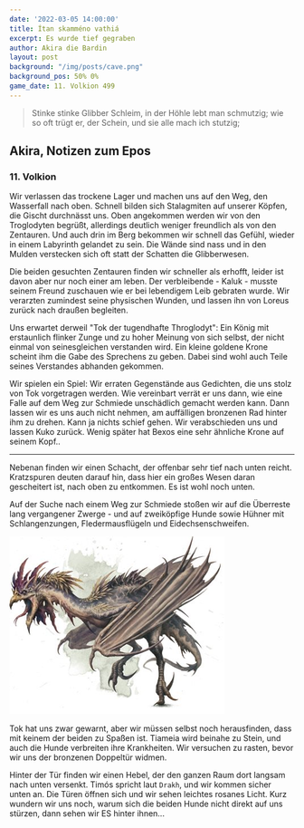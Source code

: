 ```yaml
---
date: '2022-03-05 14:00:00'
title: Ítan skamméno vathiá
excerpt: Es wurde tief gegraben
author: Akira die Bardin
layout: post
background: "/img/posts/cave.png"
background_pos: 50% 0%
game_date: 11. Volkion 499
---
```


<div class="rhyme">
  <blockquote>
    Stinke stinke Glibber Schleim,
    in der Höhle lebt man schmutzig;
    wie so oft trügt er, der Schein,
    und sie alle mach ich stutzig;
  </blockquote>
</div>

## Akira, Notizen zum Epos

### 11. Volkion

Wir verlassen das trockene Lager und machen uns auf den Weg, den Wasserfall nach oben. Schnell bilden sich Stalagmiten auf unserer Köpfen, die Gischt durchnässt uns. Oben angekommen werden wir von den Troglodyten begrüßt, allerdings deutlich weniger freundlich als von den Zentauren. Und auch drin im Berg bekommen wir schnell das Gefühl, wieder in einem Labyrinth gelandet zu sein. Die Wände sind nass und in den Mulden verstecken sich oft statt der Schatten die Glibberwesen.

Die beiden gesuchten Zentauren finden wir schneller als erhofft, leider ist davon aber nur noch einer am leben. Der verbleibende - Kaluk - musste seinem Freund zuschauen wie er bei lebendigem Leib gebraten wurde. Wir verarzten zumindest seine physischen Wunden, und lassen ihn von Loreus zurück nach draußen begleiten.

Uns erwartet derweil "Tok der tugendhafte Throglodyt": Ein König mit erstaunlich flinker Zunge und zu hoher Meinung von sich selbst, der nicht einmal von seinesgleichen verstanden wird. Ein kleine goldene Krone scheint ihm die Gabe des Sprechens zu geben. Dabei sind wohl auch Teile seines Verstandes abhanden gekommen.

Wir spielen ein Spiel: Wir erraten Gegenstände aus Gedichten, die uns stolz von Tok vorgetragen werden. Wie vereinbart verrät er uns dann, wie eine Falle auf dem Weg zur Schmiede unschädlich gemacht werden kann. Dann lassen wir es uns auch nicht nehmen, am auffälligen bronzenen Rad hinter ihm zu drehen. Kann ja nichts schief gehen. Wir verabschieden uns und lassen Kuko zurück. Wenig später hat Bexos eine sehr ähnliche Krone auf seinem Kopf..

<hr>

Nebenan finden wir einen Schacht, der offenbar sehr tief nach unten reicht. Kratzspuren deuten darauf hin, dass hier ein großes Wesen daran gescheitert ist, nach oben zu entkommen. Es ist wohl noch unten.

Auf der Suche nach einem Weg zur Schmiede stoßen wir auf die Überreste lang vergangener Zwerge - und auf zweiköpfige Hunde sowie Hühner mit Schlangenzungen, Fledermausflügeln und Eidechsenschweifen.

![huhn](/img/posts/huhn.jpg)

Tok hat uns zwar gewarnt, aber wir müssen selbst noch herausfinden, dass mit keinem der beiden zu Spaßen ist. Tiameia wird beinahe zu Stein, und auch die Hunde verbreiten ihre Krankheiten. Wir versuchen zu rasten, bevor wir uns der bronzenen Doppeltür widmen.

Hinter der Tür finden wir einen Hebel, der den ganzen Raum dort langsam nach unten versenkt. Timós spricht laut <code>Drakh</code>, und wir kommen sicher unten an. Die Türen öffnen sich und wir sehen leichtes rosanes Licht. Kurz wundern wir uns noch, warum sich die beiden Hunde nicht direkt auf uns stürzen, dann sehen wir ES hinter ihnen...
